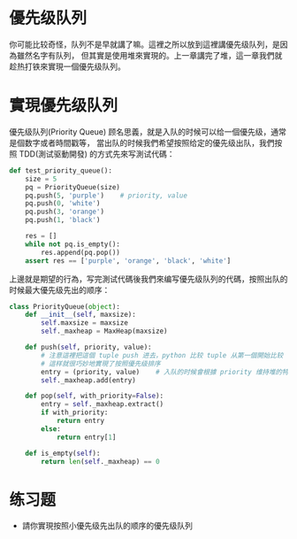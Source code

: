 # 優先级队列
你可能比较奇怪，队列不是早就講了嘛。這裡之所以放到這裡講優先级队列，是因為雖然名字有队列，
但其實是使用堆來實現的。上一章講完了堆，這一章我們就趁热打铁來實現一個優先级队列。


# 實現優先级队列
優先级队列(Priority Queue) 顾名思義，就是入队的时候可以给一個優先级，通常是個数字或者時間戳等，
當出队的时候我們希望按照给定的優先级出队，我們按照 TDD(測试驱動開發) 的方式先來写測试代碼：

```py
def test_priority_queue():
    size = 5
    pq = PriorityQueue(size)
    pq.push(5, 'purple')    # priority, value
    pq.push(0, 'white')
    pq.push(3, 'orange')
    pq.push(1, 'black')

    res = []
    while not pq.is_empty():
        res.append(pq.pop())
    assert res == ['purple', 'orange', 'black', 'white']
```

上邊就是期望的行為，写完測试代碼後我們來编写優先级队列的代碼，按照出队的时候最大優先级先出的顺序：


```py
class PriorityQueue(object):
    def __init__(self, maxsize):
        self.maxsize = maxsize
        self._maxheap = MaxHeap(maxsize)

    def push(self, priority, value):
        # 注意這裡把這個 tuple push 进去，python 比较 tuple 从第一個開始比较
        # 這样就很巧妙地實現了按照優先级排序
        entry = (priority, value)    # 入队的时候會根據 priority 维持堆的特性
        self._maxheap.add(entry)

    def pop(self, with_priority=False):
        entry = self._maxheap.extract()
        if with_priority:
            return entry
        else:
            return entry[1]

    def is_empty(self):
        return len(self._maxheap) == 0
```


# 练习题
- 請你實現按照小優先级先出队的顺序的優先级队列
